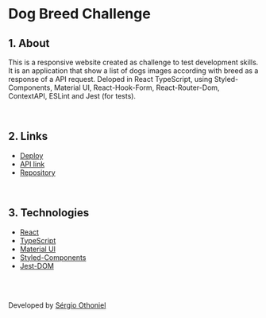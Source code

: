 # Dog Breed Challenge

<a name="about"></a>

## 1. About

This is a responsive website created as challenge to test development skills. It is an application that show a list of dogs images  according with breed as a response of a API request. Deloped in React TypeScript, using  Styled-Components, Material UI, React-Hook-Form, React-Router-Dom, ContextAPI, ESLint and Jest (for tests).

<br />

## 2. Links

- <a name="deploy-vercel" href="https://dog-breed-challenge.vercel.app/" target="_blank">Deploy</a>
- <a name="api-link" href="https://dogbreed-api.q9.com.br/" target="_blank">API link</a>
- <a name="repository" href="https://github.com/sergioothoniel/dog-breed-challenge" target="_blank">Repository</a>

<br />

## 3. Technologies

- <a name="react" href="https://pt-br.reactjs.org/" target="_blank">React</a>
- <a name="ts" href="https://www.typescriptlang.org/" target="_blank">TypeScript</a>
- <a name="materialUI" href="https://mui.com/pt/" target="_blank">Material UI</a>
- <a name="styledComponents" href="https://styled-components.com/" target="_blank">Styled-Components</a>
- <a name="jest" href="https://github.com/testing-library/jest-dom" target="_blank">Jest-DOM</a>

<br />
<br />

Developed by [Sérgio Othoniel](https://github.com/sergioothoniel)